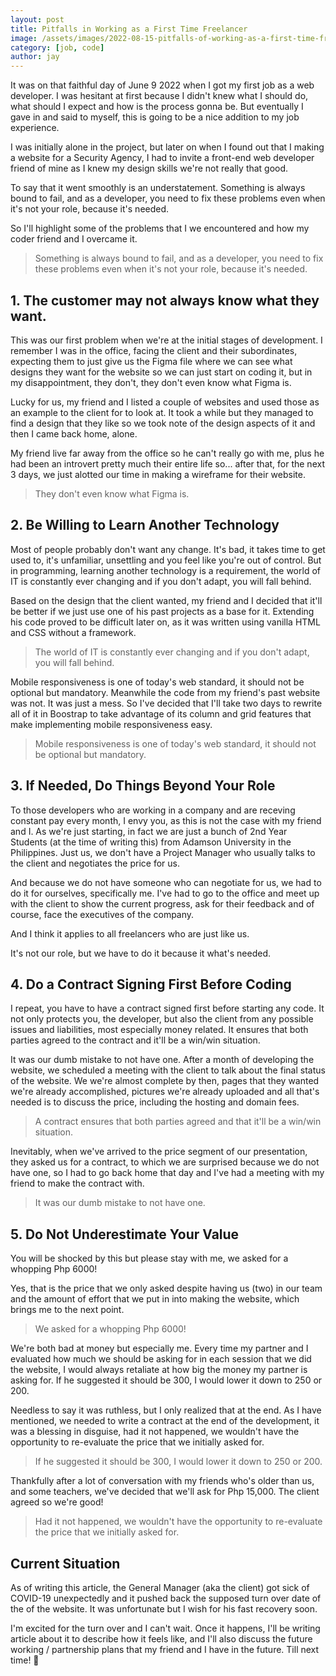 ```yaml
---
layout: post
title: Pitfalls in Working as a First Time Freelancer
image: /assets/images/2022-08-15-pitfalls-of-working-as-a-first-time-freelancer/7890312398_8844cfb82c_b.jpg
category: [job, code]
author: jay
---
```


It was on that faithful day of June 9 2022 when I got my first job as a web developer. I was hesitant at first because I didn't knew what I should do, what should I expect and how is the process gonna be. But eventually I gave in and said to myself, this is going to be a nice addition to my job experience.

I was initially alone in the project, but later on when I found out that I making a website for a Security Agency, I had to invite a front-end web developer friend of mine as I knew my design skills we're not really that good.

To say that it went smoothly is an understatement. Something is always bound to fail, and as a developer, you need to fix these problems even when it's not your role, because it's needed.

So I'll highlight some of the problems that I we encountered and how my coder friend and I overcame it.

> Something is always bound to fail, and as a developer, you need to fix these problems even when it's not your role, because it's needed. 

## 1. The customer may not always know what they want.

This was our first problem when we're at the initial stages of development. I remember I was in the office, facing the client and their subordinates, expecting them to just give us the Figma file where we can see what designs they want for the website so we can just start on coding it, but in my disappointment, they don't, they don't even know what Figma is.

Lucky for us, my friend and I listed a couple of websites and used those as an example to the client for to look at. It took a while but they managed to find a design that they like so we took note of the design aspects of it and then I came back home, alone.

My friend live far away from the office so he can't really go with me, plus he had been an introvert pretty much their entire life so... after that, for the next 3 days, we just alotted our time in making a wireframe for their website.

> They don't even know what Figma is.

## 2. Be Willing to Learn Another Technology

Most of people probably don't want any change. It's bad, it takes time to get used to, it's unfamiliar, unsettling and you feel like you're out of control. But in programming, learning another technology is a requirement, the world of IT is constantly ever changing and if you don't adapt, you will fall behind.

Based on the design that the client wanted, my friend and I decided that it'll be better if we just use one of his past projects as a base for it. Extending his code proved to be difficult later on, as it was written using vanilla HTML and CSS without a framework.

> The world of IT is constantly ever changing and if you don't adapt, you will fall behind.

Mobile responsiveness is one of today's web standard, it should not be optional but mandatory. Meanwhile the code from my friend's past website was not. It was just a mess. So I've decided that I'll take two days to rewrite all of it in Boostrap to take advantage of its column and grid features that make implementing mobile responsiveness easy.

> Mobile responsiveness is one of today's web standard, it should not be optional but mandatory.

## 3. If Needed, Do Things Beyond Your Role

To those developers who are working in a company and are receving constant pay every month, I envy you, as this is not the case with my friend and I. As we're just starting, in fact we are just a bunch of 2nd Year Students (at the time of writing this) from Adamson University in the Philippines. Just us, we don't have a Project Manager who usually talks to the client and negotiates the price for us.

And because we do not have someone who can negotiate for us, we had to do it for ourselves, specifically me. I've had to go to the office and meet up with the client to show the current progress, ask for their feedback and of course, face the executives of the company. 

And I think it applies to all freelancers who are just like us. 

It's not our role, but we have to do it because it what's needed.

## 4. Do a Contract Signing First Before Coding

I repeat, you have to have a contract signed first before starting any code. It not only protects you, the developer, but also the client from any possible issues and liabilities, most especially money related. It ensures that both parties agreed to the contract and it'll be a win/win situation.

It was our dumb mistake to not have one. After a month of developing the website, we scheduled a meeting with the client to talk about the final status of the website. We we're almost complete by then, pages that they wanted we're already accomplished, pictures we're already uploaded and all that's needed is to discuss the price, including the hosting and domain fees. 

> A contract ensures that both parties agreed and that it'll be a win/win situation.

Inevitably, when we've arrived to the price segment of our presentation, they asked us for a contract, to which we are surprised because we do not have one, so I had to go back home that day and I've had a meeting with my friend to make the contract with. 

> It was our dumb mistake to not have one.

## 5. Do Not Underestimate Your Value

You will be shocked by this but please stay with me, we asked for a whopping Php 6000!

Yes, that is the price that we only asked despite having us (two) in our team and the amount of effort that we put in into making the website, which brings me to the next point.

> We asked for a whopping Php 6000!

We're both bad at money but especially me. Every time my partner and I evaluated how much we should be asking for in each session that we did the website, I would always retaliate at how big the money my partner is asking for. If he suggested it should be 300, I would lower it down to 250 or 200. 

Needless to say it was ruthless, but I only realized that at the end. As I have mentioned, we needed to write a contract at the end of the development, it was a blessing in disguise, had it not happened, we wouldn't have the opportunity to re-evaluate the price that we initially asked for.

> If he suggested it should be 300, I would lower it down to 250 or 200. 

Thankfully after a lot of conversation with my friends who's older than us, and some teachers, we've decided that we'll ask for Php 15,000. The client agreed so we're good!  

> Had it not happened, we wouldn't have the opportunity to re-evaluate the price that we initially asked for.

## Current Situation

As of writing this article, the General Manager (aka the client) got sick of COVID-19 unexpectedly and it pushed back the supposed turn over date of the of the website. It was unfortunate but I wish for his fast recovery soon. 

I'm excited for the turn over and I can't wait. Once it happens, I'll be writing article about it to describe how it feels like, and I'll also discuss the future working / partnership plans that my friend and I have in the future. Till next time! 🫰